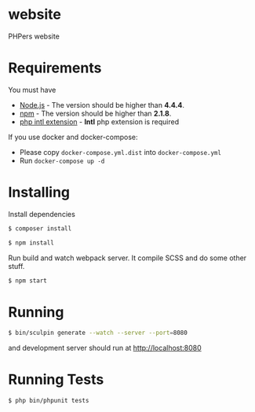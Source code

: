 website
=======

PHPers website

Requirements
====================

You must have
 - [Node.js](https://nodejs.org/en/) - The version should be higher than **4.4.4**.
 - [npm](https://docs.npmjs.com/getting-started/installing-node) - The version should be higher than **2.1.8**.
 - [php intl extension](http://php.net/manual/en/intl.setup.php) - **Intl** php extension is required

If you use docker and docker-compose:
 - Please copy `docker-compose.yml.dist` into `docker-compose.yml`
 - Run `docker-compose up -d`

Installing
====================

Install dependencies

```bash
$ composer install
```

```bash
$ npm install
```

Run build and watch webpack server. It compile SCSS and do some other stuff.

```bash
$ npm start
```

Running
====================

```bash
$ bin/sculpin generate --watch --server --port=8080
```

and development server should run at [http://localhost:8080](http://localhost:8080)


Running Tests
==============

```bash
$ php bin/phpunit tests
```
